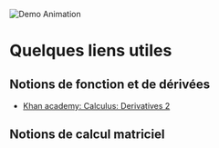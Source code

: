 ![Demo Animation](../assets/42-maths.png) 

# Quelques liens utiles
## Notions de fonction et de dérivées
- [Khan academy: Calculus: Derivatives 2](https://www.khanacademy.org/test-prep/fr-twelveth-grade-math/les-derivees/introduction-aux-derivees/v/calculus-derivatives-2?utm_campaign=DifferentialCalculus&utm_medium)
## Notions de calcul matriciel
